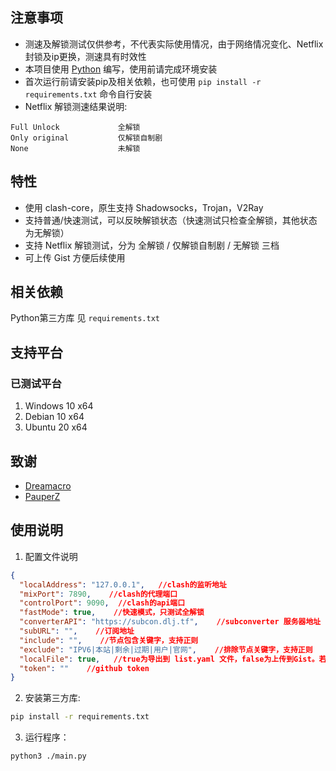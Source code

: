## 注意事项

- 测速及解锁测试仅供参考，不代表实际使用情况，由于网络情况变化、Netflix封锁及ip更换，测速具有时效性
- 本项目使用 [Python](https://www.python.org/) 编写，使用前请完成环境安装
- 首次运行前请安装pip及相关依赖，也可使用 `pip install -r requirements.txt` 命令自行安装
- Netflix 解锁测速结果说明:

~~~~text
Full Unlock             全解锁
Only original           仅解锁自制剧
None                    未解锁
~~~~

## 特性

- 使用 clash-core，原生支持 Shadowsocks，Trojan，V2Ray
- 支持普通/快速测试，可以反映解锁状态（快速测试只检查全解锁，其他状态为无解锁）
- 支持 Netflix 解锁测试，分为 全解锁 / 仅解锁自制剧 / 无解锁 三档
- 可上传 Gist 方便后续使用

## 相关依赖

Python第三方库 见 `requirements.txt`

## 支持平台

### 已测试平台

1. Windows 10 x64
2. Debian 10 x64
3. Ubuntu 20 x64

## 致谢

- [Dreamacro](https://github.com/Dreamacro/clash)
- [PauperZ](https://github.com/PauperZ/SSRSpeedN)

## 使用说明

1. 配置文件说明

~~~~json
{
  "localAddress": "127.0.0.1",   //clash的监听地址
  "mixPort": 7890,    //clash的代理端口
  "controlPort": 9090,  //clash的api端口
  "fastMode": true,    //快速模式，只测试全解锁
  "converterAPI": "https://subcon.dlj.tf",    //subconverter 服务器地址
  "subURL": "",    //订阅地址
  "include": "",    //节点包含关键字，支持正则
  "exclude": "IPV6|本站|剩余|过期|用户|官网",    //排除节点关键字，支持正则
  "localFile": true,   //true为导出到 list.yaml 文件，false为上传到Gist。若上传Gist，需申请github的token
  "token": ""    //github token
}
~~~~

2. 安装第三方库:

~~~~bash
pip install -r requirements.txt
~~~~

3. 运行程序：

~~~~bash
python3 ./main.py
~~~~
